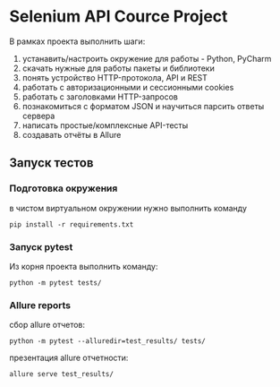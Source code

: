 # Selenium API Cource Project

В рамках проекта выполнить шаги:

1. устанавить/настроить окружение для работы - Python, PyCharm
2. скачать нужные для работы пакеты и библиотеки
3. понять устройство HTTP-протокола, API и REST
4. работать с авторизационными и сессионными cookies
5. работать с заголовками HTTP-запросов
6. познакомиться с форматом JSON и научиться парсить ответы сервера
7. написать простые/комплексные API-тесты
8. создавать отчёты в Allure

## Запуск тестов

### Подготовка окружения
в чистом виртуальном окружении нужно выполнить команду
```
pip install -r requirements.txt
```

### Запуск pytest

Из корня проекта выполнить команду:

```
python -m pytest tests/
```

### Allure reports


сбор allure отчетов:

```
python -m pytest --alluredir=test_results/ tests/
```

презентация allure отчетности: 

```
allure serve test_results/
```